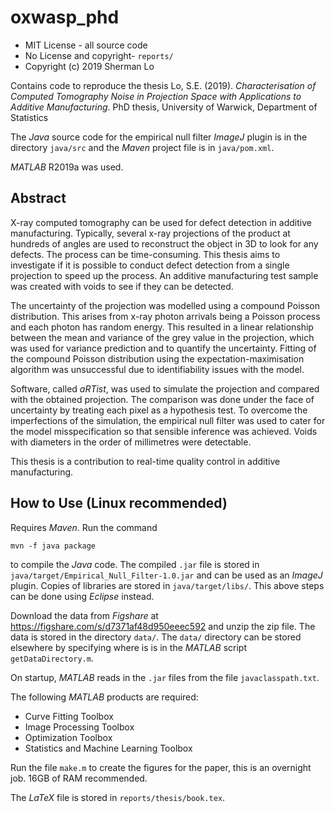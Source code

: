 # oxwasp_phd

* MIT License - all source code
* No License and copyright- `reports/`
* Copyright (c) 2019 Sherman Lo

Contains code to reproduce the thesis Lo, S.E. (2019). *Characterisation of Computed Tomography Noise in Projection Space with Applications to Additive Manufacturing*. PhD thesis, University of Warwick, Department of Statistics

The *Java* source code for the empirical null filter *ImageJ* plugin is in the directory `java/src` and the *Maven* project file is in `java/pom.xml`.

*MATLAB* R2019a was used.

## Abstract
X-ray computed tomography can be used for defect detection in additive manufacturing. Typically, several x-ray projections of the product at hundreds of angles are used to reconstruct the object in 3D to look for any defects. The process can be time-consuming. This thesis aims to investigate if it is possible to conduct defect detection from a single projection to speed up the process. An additive manufacturing test sample was created with voids to see if they can be detected.

The uncertainty of the projection was modelled using a compound Poisson distribution. This arises from x-ray photon arrivals being a Poisson process and each photon has random energy. This resulted in a linear relationship between the mean and variance of the grey value in the projection, which was used for variance prediction and to quantify the uncertainty. Fitting of the compound Poisson distribution using the expectation-maximisation algorithm was unsuccessful due to identifiability issues with the model.

Software, called *aRTist*, was used to simulate the projection and compared with the obtained projection. The comparison was done under the face of uncertainty by treating each pixel as a hypothesis test.  To overcome the imperfections of the simulation, the empirical null filter was used to cater for the model misspecification so that sensible inference was achieved. Voids with diameters in the order of millimetres were detectable.

This thesis is a contribution to real-time quality control in additive manufacturing.

## How to Use (Linux recommended)
Requires *Maven*. Run the command
```
mvn -f java package
```
to compile the *Java* code. The compiled `.jar` file is stored in `java/target/Empirical_Null_Filter-1.0.jar` and can be used as an *ImageJ* plugin. Copies of libraries are stored in `java/target/libs/`. This above steps can be done using *Eclipse* instead.

Download the data from *Figshare* at https://figshare.com/s/d7371af48d950eeec592 and unzip the zip file. The data is stored in the directory `data/`. The `data/` directory can be stored elsewhere by specifying where is is in the *MATLAB* script `getDataDirectory.m`.

On startup, *MATLAB* reads in the `.jar` files from the file `javaclasspath.txt`.

The following *MATLAB* products are required:
* Curve Fitting Toolbox
* Image Processing Toolbox
* Optimization Toolbox
* Statistics and Machine Learning Toolbox

Run the file `make.m` to create the figures for the paper, this is an overnight job. 16GB of RAM recommended.

The *LaTeX* file is stored in `reports/thesis/book.tex`.
